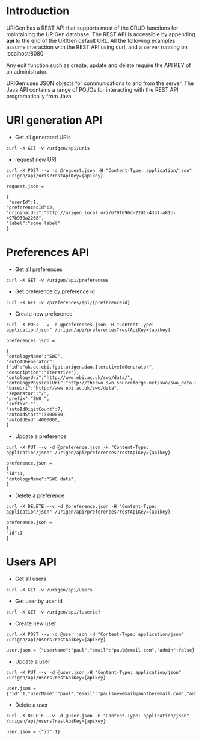 # Introduction #

URIGen has a REST API that supports most of the CRUD functions for maintaining the URIGen database. The REST API is accessible by appending **api** to the end of the URIGen default URL. All the following examples assume interaction with the REST API using curl, and a server running on localhost:8080

Any edit function such as create, update and delete require the API KEY of an administrator.

URIGen uses JSON objects for communications to and from the server. The Java API contains a range of POJOs for interacting with the REST API programatically from Java.

# URI generation API #

  * Get all generated URIs
```
curl -X GET -v /urigen/api/uris
```

  * request new URI
```
curl -X POST --v -d @request.json -H "Content-Type: application/json" /urigen/api/uris?restApiKey={apikey}
```
```
request.json = 

{
 "userId":1,
"preferencesId":2,
"originalUri":"http://urigen_local_uri/679f696d-22d1-4351-a81b-497b930a2268",
"label":"some label"
}
```

# Preferences API #
  * Get all preferences
```
curl -X GET -v /urigen/api/preferences
```

  * Get preference by preference id
```
curl -X GET -v /preferences/api/{preferenceid}
```

  * Create new preference
```
curl -X POST --v -d @preferences.json -H "Content-Type: application/json" /urigen/api/preferences?restApiKey={apikey}
```
```
preferences.json = 

{
"ontologyName":"SWO",
"autoIDGenerator":{"id":"uk.ac.ebi.fgpt.urigen.dao.IterativeIdGenerator",
"description":"Iterative"},
"ontologyUri":"http://www.ebi.ac.uk/swo/data/",
"ontologyPhysicalUri":"http://theswo.svn.sourceforge.net/swo/swo_data.owl",
"baseUri":"http://www.ebi.ac.uk/swo/data",
"separator":"/",
"prefix":"SWO_",
"suffix":"",
"autoIdDigitCount":7,
"autoIdStart":3000000,
"autoIdEnd":4000000,
}

```

  * Update a preference
```
curl -X PUT --v -d @preference.json -H "Content-Type: application/json" /urigen/api/preferences?restApiKey={apikey}
```
```
preference.json = 
{
"id":1,
"ontologyName":"SWO data",
}
```

  * Delete a preference
```
curl -X DELETE --v -d @preference.json -H "Content-Type: application/json" /urigen/api/preferences?restApiKey={apikey}
```
```
preference.json = 
{
"id":1
}
```


# Users API #
  * Get all users
```
curl -X GET -v /urigen/api/users
```

  * Get user by user id
```
curl -X GET -v /urigen/api/{userid}
```

  * Create new user
```
curl -X POST --v -d @user.json -H "Content-Type: application/json" /urigen/api/users?restApiKey={apikey}
```
```
user.json = {"userName":"paul","email":"paul@email.com","admin":false}
```

  * Update a user
```
curl -X PUT --v -d @user.json -H "Content-Type: application/json" /urigen/api/users?restApiKey={apikey}
```
```
user.json = {"id":1,"userName":"paul","email":"paulsnewemail@anotheremail.com","admin":false}
```

  * Delete a user
```
curl -X DELETE --v -d @user.json -H "Content-Type: application/json" /urigen/api/users?restApiKey={apikey}
```
```
user.json = {"id":1}
```